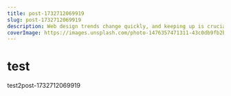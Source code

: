 ```yaml
---
title: post-1732712069919
slug: post-1732712069919
description: Web design trends change quickly, and keeping up is crucial to making your website attractive, functional, and user-friendly.
coverImage: https://images.unsplash.com/photo-1476357471311-43c0db9fb2b4?q=80&w=3540&auto=format&fit=crop&ixlib=rb-4.0.3&ixid=M3wxMjA3fDB8MHxwaG90by1wYWdlfHx8fGVufDB8fHx8fA%3D%3D
---
```

# test

test2post-1732712069919